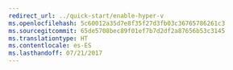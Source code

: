 ```yaml
---
redirect_url: ../quick-start/enable-hyper-v
ms.openlocfilehash: 5c60012a35d7e8f35f27d3fb03c36765786261c3
ms.sourcegitcommit: 65de5708bec89f01ef7b7d2df2a87656b53c3145
ms.translationtype: HT
ms.contentlocale: es-ES
ms.lasthandoff: 07/21/2017
---
```

